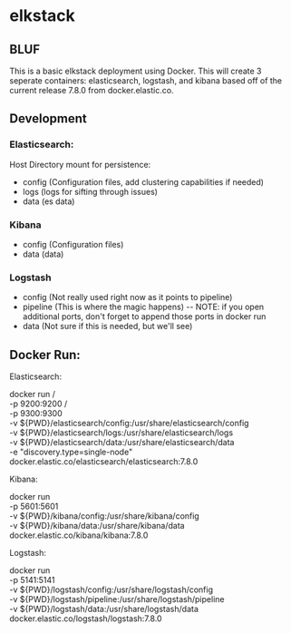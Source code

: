 # elkstack
## BLUF
This is a basic elkstack deployment using Docker.  This will create 3 seperate containers: elasticsearch, logstash, and kibana based off of the current release 7.8.0 from docker.elastic.co.  

## Development
### Elasticsearch:
Host Directory mount for persistence:
- config (Configuration files, add clustering capabilities if needed)
- logs (logs for sifting through issues)
- data (es data)

### Kibana
- config (Configuration files)
- data (data)

### Logstash
- config (Not really used right now as it points to pipeline)
- pipeline (This is where the magic happens)
-- NOTE: if you open additional ports, don't forget to append those ports in docker run
- data (Not sure if this is needed, but we'll see)

## Docker Run:

Elasticsearch:

docker run /\
    -p 9200:9200 /\
    -p 9300:9300 \
    -v ${PWD}/elasticsearch/config:/usr/share/elasticsearch/config \
    -v ${PWD}/elasticsearch/logs:/usr/share/elasticsearch/logs \
    -v ${PWD}/elasticsearch/data:/usr/share/elasticsearch/data \
    -e "discovery.type=single-node" \
docker.elastic.co/elasticsearch/elasticsearch:7.8.0

Kibana:

docker run \
    -p 5601:5601 \
    -v ${PWD}/kibana/config:/usr/share/kibana/config \
    -v ${PWD}/kibana/data:/usr/share/kibana/data \
docker.elastic.co/kibana/kibana:7.8.0

Logstash:

docker run \
    -p 5141:5141 \
    -v ${PWD}/logstash/config:/usr/share/logstash/config \
    -v ${PWD}/logstash/pipeline:/usr/share/logstash/pipeline \
    -v ${PWD}/logstash/data:/usr/share/logstash/data \
docker.elastic.co/logstash/logstash:7.8.0


